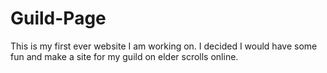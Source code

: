 # Guild-Page
This is my first ever website I am working on. I decided I would have some fun and make a site for my guild on elder scrolls online. 